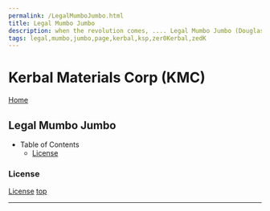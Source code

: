 ```yaml
---
permalink: /LegalMumboJumbo.html
title: Legal Mumbo Jumbo
description: when the revolution comes, .... Legal Mumbo Jumbo (Douglas Adams)
tags: legal,mumbo,jumbo,page,kerbal,ksp,zer0Kerbal,zedK
---
```


<!--
LegalMumboJumbo.md v1.0.5.1
Kerbal Materials Corp (KMC)
created: 01 Feb 2022
updated: 15 May 2022
-->

<script src="https://kit.fontawesome.com/0ea5493613.js" crossorigin="anonymous"></script>
<i class="fa-solid fa-file-contract fa-beat-fade fa-3x" style="--fa-beat-fade-opacity: 0.1; --fa-beat-fade-scale: 1.25;color: #6495ED" ></i>

# Kerbal Materials Corp (KMC)

[Home](./index.md)

## Legal Mumbo Jumbo

* Table of Contents
  * [License](#license)
  <!-- * [Forum Post #1](#forum-i)
  * [Forum Post #2](#forum-ii) -->

### License

[License](./LegalMumboJumbo/License.md)
[top](#legal-mumbo-jumbo)
<!-- 
### Forum I

![Forum](./LegalMumboJumbo/FORUM-01.png)
[top](#legal-mumbo-jumbo)

### Forum II

![Forum](./LegalMumboJumbo/FORUM-02.png)
[top](#legal-mumbo-jumbo) -->

---

<!-- this file CC BY-ND 4.0 by zer0Kerbal -->